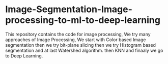 # Image-Segmentation-Image-processing-to-ml-to-deep-learning
This repository contains the code for image processing, We try many approaches of Image Processing, We start with Color based Image segmentation then we try bit-plane slicing then we try Histogram based segmentation and at last Watershed algorithm. then KNN and finaaly we go to Deep Learning. 
